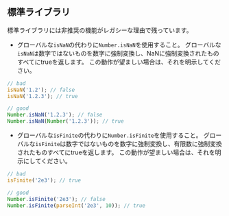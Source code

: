 ## 標準ライブラリ

標準ライブラリには非推奨の機能がレガシーな理由で残っています。
* グローバルな`isNaN`の代わりに`Number.isNaN`を使用すること。
グローバルな`isNaN`は数字ではないものを数字に強制変換し、NaNに強制変換されたものすべてにtrueを返します。
この動作が望ましい場合は、それを明示してください。
```js
// bad
isNaN('1.2'); // false
isNaN('1.2.3'); // true

// good
Number.isNaN('1.2.3'); // false
Number.isNaN(Number('1.2.3')); // true
```
* グローバルな`isFinite`の代わりに`Number.isFinite`を使用すること。
グローバルな`isFinite`は数字ではないものを数字に強制変換し、有限数に強制変換されたものすべてにtrueを返します。
この動作が望ましい場合は、それを明示にしてください。
```js
// bad
isFinite('2e3'); // true

// good
Number.isFinite('2e3'); // false
Number.isFinite(parseInt('2e3', 10)); // true
```